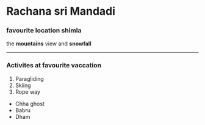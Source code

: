 # Rachana sri Mandadi 
### favourite location shimla
the **mountains** view and **snowfall**

-----------------------------

### Activites at favourite vaccation

1. Paragliding
2. Skiing
3. Rope way
- Chha ghost
- Babru
- Dham


